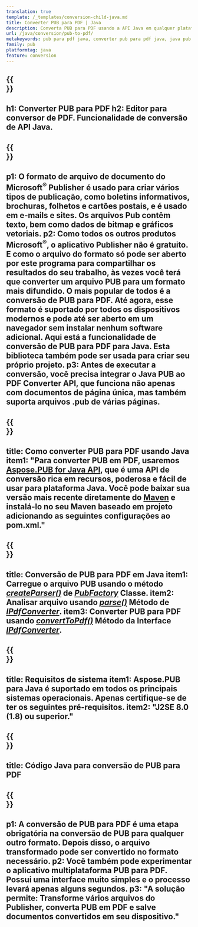 ```yaml
---
translation: true
template: /_templates/conversion-child-java.md
title: Converter PUB para PDF | Java
description: Converta PUB para PDF usando a API Java em qualquer plataforma. Funcionalidade de conversão do editor que é fácil de integrar em sua própria solução.
url: /java/conversion/pub-to-pdf/
metakeywords: pub para pdf java, converter pub para pdf java, java pub para pdf, editor para pdf java
family: pub
platformtag: java
feature: conversion
---
```


{{<section banner>}}
---
h1: Converter PUB para PDF
h2: Editor para conversor de PDF. Funcionalidade de conversão de API Java.
---

{{<section overview>}}
---
p1: O formato de arquivo de documento do Microsoft<sup>®</sup> Publisher é usado para criar vários tipos de publicação, como boletins informativos, brochuras, folhetos e cartões postais, e é usado em e-mails e sites. Os arquivos Pub contêm texto, bem como dados de bitmap e gráficos vetoriais.
p2: Como todos os outros produtos Microsoft<sup>®</sup>, o aplicativo Publisher não é gratuito. E como o arquivo do formato só pode ser aberto por este programa para compartilhar os resultados do seu trabalho, às vezes você terá que converter um arquivo PUB para um formato mais difundido. O mais popular de todos é a conversão de PUB para PDF. Até agora, esse formato é suportado por todos os dispositivos modernos e pode até ser aberto em um navegador sem instalar nenhum software adicional. Aqui está a funcionalidade de conversão de PUB para PDF para Java. Esta biblioteca também pode ser usada para criar seu próprio projeto.
p3: Antes de executar a conversão, você precisa integrar o Java PUB ao PDF Converter API, que funciona não apenas com documentos de página única, mas também suporta arquivos .pub de várias páginas.
---

{{<section widget>}}
---
title: Como converter PUB para PDF usando Java
item1: "Para converter PUB em PDF, usaremos [Aspose.PUB for Java API](https://products.aspose.com/pub/java/), que é uma API de conversão rica em recursos, poderosa e fácil de usar para plataforma Java. Você pode baixar sua versão mais recente diretamente do [Maven](https://repository.aspose.com/pub/) e instalá-lo no seu Maven baseado em projeto adicionando as seguintes configurações ao pom.xml."
---

{{<section feature1>}}
---
title: Conversão de PUB para PDF em Java
item1: Carregue o arquivo PUB usando o método [*createParser()*](https://reference.aspose.com/pub/java/com.aspose.pub/PubFactory#createParser-java.lang.String-) de [*PubFactory*](https://reference.aspose.com/pub/java/com.aspose.pub/PubFactory) Classe.
item2: Analisar arquivo usando [*parse()*](https://reference.aspose.com/pub/java/com.aspose.pub/IPubParser#parse--) Método de [*IPdfConverter*](https://reference.aspose.com/pub/java/com.aspose.pub/IPubParser).
item3: Converter PUB para PDF usando [*convertToPdf()*](https://reference.aspose.com/pub/java/com.aspose.pub/IPdfConverter#convertToPdf-com.aspose.pub.Document-java.lang.String-) Método da Interface [*IPdfConverter*](https://reference.aspose.com/pub/java/com.aspose.pub/IPdfConverter).
---

{{<section feature2>}}
---
title: Requisitos de sistema
item1: Aspose.PUB para Java é suportado em todos os principais sistemas operacionais. Apenas certifique-se de ter os seguintes pré-requisitos.
item2: "J2SE 8.0 (1.8) ou superior."
---

{{<section codeexample>}}
---
title: Código Java para conversão de PUB para PDF
---

{{<section summary>}}
---
p1: A conversão de PUB para PDF é uma etapa obrigatória na conversão de PUB para qualquer outro formato. Depois disso, o arquivo transformado pode ser convertido no formato necessário.
p2: Você também pode experimentar o aplicativo multiplataforma PUB para PDF. Possui uma interface muito simples e o processo levará apenas alguns segundos.
p3: "A solução permite: Transforme vários arquivos do Publisher, converta PUB em PDF e salve documentos convertidos em seu dispositivo."
---